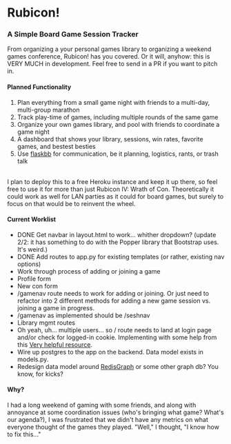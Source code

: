 # Rubicon!

### A Simple Board Game Session Tracker
From organizing a your personal games library to organizing a weekend games conference, Rubicon! has you covered.  Or it will, anyhow: this is VERY MUCH in development.  Feel free to send in a PR if you want to pitch in.

#### Planned Functionality
1. Plan everything from a small game night with friends to a multi-day, multi-group marathon
1. Track play-time of games, including multiple rounds of the same game
3. Organize your own games library, and pool with friends to coordinate a game night
5. A dashboard that shows your library, sessions, win rates, favorite games, and bestest besties
2. Use [flaskbb](https://github.com/flaskbb/flaskbb) for communication, be it planning, logistics, rants, or trash talk

<br>
I plan to deploy this to a free Heroku instance and keep it up there, so feel free to use it for more than just Rubicon IV: Wrath of Con.  Theoretically it could work as well for LAN parties as it could for board games, but surely to focus on that would be to reinvent the wheel.


#### Current Worklist
* DONE Get navbar in layout.html to work... whither dropdown? (update 2/2: it has something to do with the Popper library that Bootstrap uses.  It's weird.)
* DONE Add routes to app.py for existing templates (or rather, existing nav options)
* Work through process of adding or joining a game
* Profile form
* New con form
* /gamenav route needs to work for adding or joining.  Or just need to refactor into 2 different methods for adding a new game session vs. joining a game in progress.
* /gamenav as implemented should be /seshnav
* Library mgmt routes
* Oh yeah, uh... multiple users... so / route needs to land at login page and/or check for logged-in cookie.  Implementing with some help from this [Very helpful resource](https://www.youtube.com/watch?v=zRwy8gtgJ1A&list=PLillGF-RfqbbbPz6GSEM9hLQObuQjNoj_).
* Wire up postgres to the app on the backend.  Data model exists in models.py. 
* Redesign data model around [RedisGraph](https://oss.redislabs.com/redisgraph/) or some other graph db? You know, for kicks? 


#### Why?
I had a long weekend of gaming with some friends, and along with annoyance at some coordination issues (who's bringing what game? What's our agenda?), I was frustrated that we didn't have any metrics on what everyone thought of the games they played.  "Well," I thought, "I know how to fix this..."
